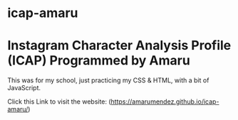 # icap-amaru
# Instagram Character Analysis Profile (ICAP) Programmed by Amaru
This was for my school, just practicing my CSS &amp; HTML, with a bit of JavaScript. 


Click this Link to visit the website: (https://amarumendez.github.io/icap-amaru/)
